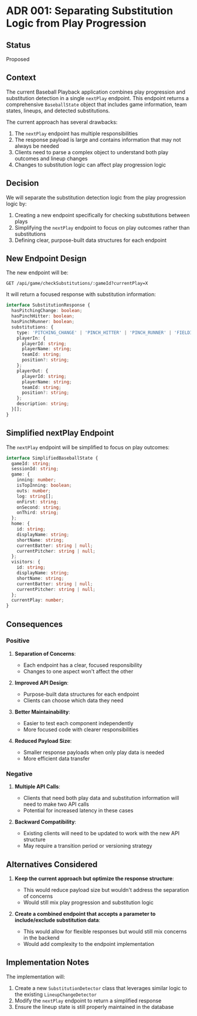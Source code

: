 # ADR 001: Separating Substitution Logic from Play Progression

## Status

Proposed

## Context

The current Baseball Playback application combines play progression and substitution detection in a single `nextPlay` endpoint. This endpoint returns a comprehensive `BaseballState` object that includes game information, team states, lineups, and detected substitutions.

The current approach has several drawbacks:
1. The `nextPlay` endpoint has multiple responsibilities
2. The response payload is large and contains information that may not always be needed
3. Clients need to parse a complex object to understand both play outcomes and lineup changes
4. Changes to substitution logic can affect play progression logic

## Decision

We will separate the substitution detection logic from the play progression logic by:

1. Creating a new endpoint specifically for checking substitutions between plays
2. Simplifying the `nextPlay` endpoint to focus on play outcomes rather than substitutions
3. Defining clear, purpose-built data structures for each endpoint

## New Endpoint Design

The new endpoint will be:
```
GET /api/game/checkSubstitutions/:gameId?currentPlay=X
```

It will return a focused response with substitution information:

```typescript
interface SubstitutionResponse {
  hasPitchingChange: boolean;
  hasPinchHitter: boolean;
  hasPinchRunner: boolean;
  substitutions: {
    type: 'PITCHING_CHANGE' | 'PINCH_HITTER' | 'PINCH_RUNNER' | 'FIELDING_CHANGE';
    playerIn: {
      playerId: string;
      playerName: string;
      teamId: string;
      position?: string;
    };
    playerOut: {
      playerId: string;
      playerName: string;
      teamId: string;
      position?: string;
    };
    description: string;
  }[];
}
```

## Simplified nextPlay Endpoint

The `nextPlay` endpoint will be simplified to focus on play outcomes:

```typescript
interface SimplifiedBaseballState {
  gameId: string;
  sessionId: string;
  game: {
    inning: number;
    isTopInning: boolean;
    outs: number;
    log: string[];
    onFirst: string;
    onSecond: string;
    onThird: string;
  };
  home: {
    id: string;
    displayName: string;
    shortName: string;
    currentBatter: string | null;
    currentPitcher: string | null;
  };
  visitors: {
    id: string;
    displayName: string;
    shortName: string;
    currentBatter: string | null;
    currentPitcher: string | null;
  };
  currentPlay: number;
}
```

## Consequences

### Positive

1. **Separation of Concerns**:
   - Each endpoint has a clear, focused responsibility
   - Changes to one aspect won't affect the other

2. **Improved API Design**:
   - Purpose-built data structures for each endpoint
   - Clients can choose which data they need

3. **Better Maintainability**:
   - Easier to test each component independently
   - More focused code with clearer responsibilities

4. **Reduced Payload Size**:
   - Smaller response payloads when only play data is needed
   - More efficient data transfer

### Negative

1. **Multiple API Calls**:
   - Clients that need both play data and substitution information will need to make two API calls
   - Potential for increased latency in these cases

2. **Backward Compatibility**:
   - Existing clients will need to be updated to work with the new API structure
   - May require a transition period or versioning strategy

## Alternatives Considered

1. **Keep the current approach but optimize the response structure**:
   - This would reduce payload size but wouldn't address the separation of concerns
   - Would still mix play progression and substitution logic

2. **Create a combined endpoint that accepts a parameter to include/exclude substitution data**:
   - This would allow for flexible responses but would still mix concerns in the backend
   - Would add complexity to the endpoint implementation

## Implementation Notes

The implementation will:
1. Create a new `SubstitutionDetector` class that leverages similar logic to the existing `LineupChangeDetector`
2. Modify the `nextPlay` endpoint to return a simplified response
3. Ensure the lineup state is still properly maintained in the database